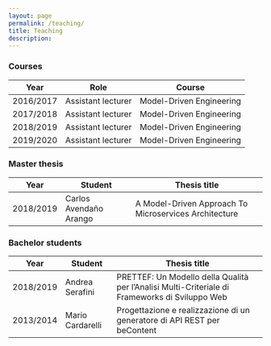 ```yaml
---
layout: page
permalink: /teaching/
title: Teaching
description: 
---
```

### Courses

| Year      | Role               | Course                   |
|-----------|--------------------|--------------------------|
| 2016/2017 | Assistant lecturer | Model-Driven Engineering |
| 2017/2018 | Assistant lecturer | Model-Driven Engineering |
| 2018/2019 | Assistant lecturer | Model-Driven Engineering |
| 2019/2020 | Assistant lecturer | Model-Driven Engineering |

### Master thesis

| Year      | Student            | Thesis title                  |
|-----------|--------------------|--------------------------|
| 2018/2019 | Carlos Avendaño Arango | A Model-Driven Approach To Microservices Architecture |


### Bachelor students

| Year      | Student            | Thesis title                  |
|-----------|--------------------|--------------------------|
| 2018/2019 | Andrea Serafini | PRETTEF: Un Modello della Qualità per l’Analisi Multi-Criteriale di Frameworks di Sviluppo Web|
| 2013/2014 | Mario Cardarelli | Progettazione e realizzazione di un generatore di API REST per beContent|